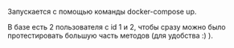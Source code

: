 Запускается с помощью команды docker-compose up.

В базе есть 2 пользователя с id 1 и 2, чтобы сразу можно было протестировать большую часть методов (для удобства :) ).